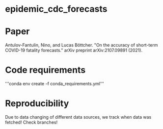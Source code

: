 # epidemic_cdc_forecasts

# Paper 
Antulov-Fantulin, Nino, and Lucas Böttcher. "On the accuracy of short-term COVID-19 fatality forecasts." arXiv preprint arXiv:2107.09891 (2021).

# Code requirements
'''conda env create -f conda_requirements.yml'''

# Reproducibility
Due to data changing of different data sources, we track when data was fetched! 
Check branches!


